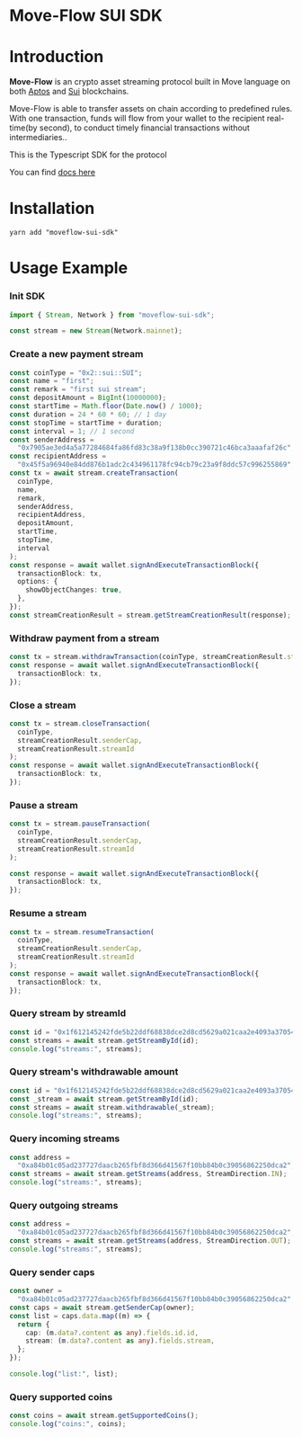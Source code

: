 # Move-Flow SUI SDK

# Introduction

**Move-Flow** is an crypto asset streaming protocol built in Move language on both [Aptos](https://aptosfoundation.org/) and [Sui](https://sui.io/) blockchains.

Move-Flow is able to transfer assets on chain according to predefined rules. With one transaction, funds will flow from your wallet to the recipient real-time(by second), to conduct timely financial transactions without intermediaries..

This is the Typescript SDK for the protocol

You can find [docs here](https://move-flow.github.io/moveflow-sui-sdk/)

# Installation

    yarn add "moveflow-sui-sdk"

# Usage Example

### Init SDK

```typescript
import { Stream, Network } from "moveflow-sui-sdk";

const stream = new Stream(Network.mainnet);
```

### Create a new payment stream

```typescript
const coinType = "0x2::sui::SUI";
const name = "first";
const remark = "first sui stream";
const depositAmount = BigInt(10000000);
const startTime = Math.floor(Date.now() / 1000);
const duration = 24 * 60 * 60; // 1 day
const stopTime = startTime + duration;
const interval = 1; // 1 second
const senderAddress =
  "0x7905ae3ed4a5a77284684fa86fd83c38a9f138b0cc390721c46bca3aaafaf26c";
const recipientAddress =
  "0x45f5a96940e84dd876b1adc2c434961178fc94cb79c23a9f8ddc57c996255869";
const tx = await stream.createTransaction(
  coinType,
  name,
  remark,
  senderAddress,
  recipientAddress,
  depositAmount,
  startTime,
  stopTime,
  interval
);
const response = await wallet.signAndExecuteTransactionBlock({
  transactionBlock: tx,
  options: {
    showObjectChanges: true,
  },
});
const streamCreationResult = stream.getStreamCreationResult(response);
```

### Withdraw payment from a stream

```typescript
const tx = stream.withdrawTransaction(coinType, streamCreationResult.streamId);
const response = await wallet.signAndExecuteTransactionBlock({
  transactionBlock: tx,
});
```

### Close a stream

```typescript
const tx = stream.closeTransaction(
  coinType,
  streamCreationResult.senderCap,
  streamCreationResult.streamId
);
const response = await wallet.signAndExecuteTransactionBlock({
  transactionBlock: tx,
});
```

### Pause a stream

```typescript
const tx = stream.pauseTransaction(
  coinType,
  streamCreationResult.senderCap,
  streamCreationResult.streamId
);

const response = await wallet.signAndExecuteTransactionBlock({
  transactionBlock: tx,
});
```

### Resume a stream

```typescript
const tx = stream.resumeTransaction(
  coinType,
  streamCreationResult.senderCap,
  streamCreationResult.streamId
);
const response = await wallet.signAndExecuteTransactionBlock({
  transactionBlock: tx,
});
```

### Query stream by streamId

```typescript
const id = "0x1f612145242fde5b22ddf68838dce2d8cd5629a021caa2e4093a370548ab17a4";
const streams = await stream.getStreamById(id);
console.log("streams:", streams);
```

### Query stream's withdrawable amount

```typescript
const id = "0x1f612145242fde5b22ddf68838dce2d8cd5629a021caa2e4093a370548ab17a4";
const _stream = await stream.getStreamById(id);
const streams = await stream.withdrawable(_stream);
console.log("streams:", streams);
```

### Query incoming streams

```typescript
const address =
  "0xa84b01c05ad237727daacb265fbf8d366d41567f10bb84b0c39056862250dca2";
const streams = await stream.getStreams(address, StreamDirection.IN);
console.log("streams:", streams);
```

### Query outgoing streams

```typescript
const address =
  "0xa84b01c05ad237727daacb265fbf8d366d41567f10bb84b0c39056862250dca2";
const streams = await stream.getStreams(address, StreamDirection.OUT);
console.log("streams:", streams);
```

### Query sender caps

```typescript
const owner =
  "0xa84b01c05ad237727daacb265fbf8d366d41567f10bb84b0c39056862250dca2";
const caps = await stream.getSenderCap(owner);
const list = caps.data.map((m) => {
  return {
    cap: (m.data?.content as any).fields.id.id,
    stream: (m.data?.content as any).fields.stream,
  };
});

console.log("list:", list);
```

### Query supported coins

```typescript
const coins = await stream.getSupportedCoins();
console.log("coins:", coins);
```
